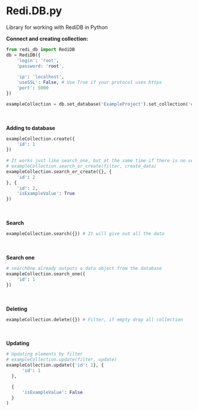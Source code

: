 # Redi.DB.py
Library for working with RediDB in Python

**Connect and creating collection:**
```python
from redi_db import RediDB
db = RediDB({
    'login': 'root',
    'password: 'root',
    
    'ip': 'localhost',
    'useSSL': False, # Use True if your protocol uses https
    'port': 5000
})

exampleCollection = db.set_database('ExampleProject').set_collection('exampleCollection')
```
<br><br>
**Adding to database**
```py
exampleCollection.create({
    'id': 1
})
    
# It works just like search_one, but at the same time if there is no search_one it automatically creates it
# exampleCollection.search_or_create(filter, create_data)
exampleCollection.search_or_create({}, {
    'id': 2
}, {
    'id': 2,
    'isExampleValue': True
})
```

<br><br>
**Search**
```py
exampleCollection.search({}) # It will give out all the data
```

<br><br>
**Search one**
```py
# searchOne already outputs a data object from the database
exampleCollection.search_one({
    'id': 1
})
```

<br><br>
**Deleting**
```py
exampleCollection.delete({}) # Filter, if empty drop all collection
```

<br><br>
**Updating**
```py
# Updating elements by filter
# exampleCollection.update(filter, update)
exampleCollection.update({'id': 1}, {
      'id': 1
  },

  {
      'isExampleValue': False
  }
)
```
